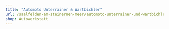 ```yaml
---
title: "Automoto Unterrainer & Wartbichler"
url: /saalfelden-am-steinernen-meer/automoto-unterrainer-und-wartbichler-2/
shop: Autowerkstatt
---
```

